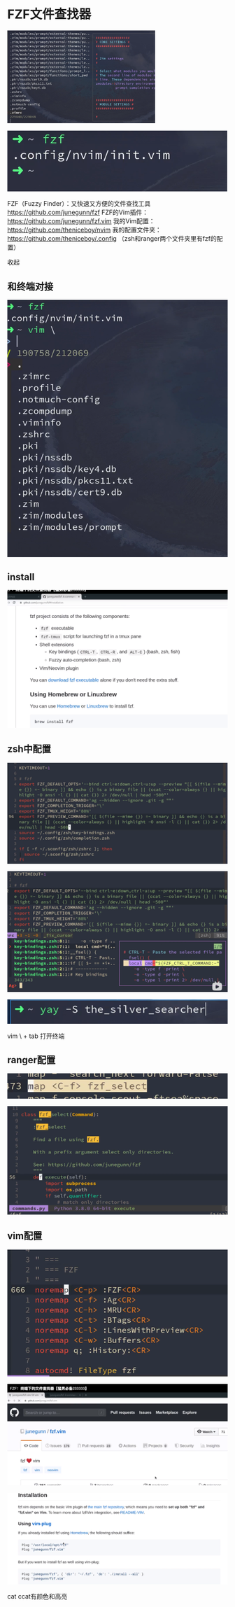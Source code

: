 # FZF文件查找器

<img src="imgs/image-20210620165424880.png" alt="image-20210620165424880" style="zoom: 33%;" />

![image-20210620165453252](imgs/image-20210620165453252.png)

FZF（Fuzzy Finder）：又快速又方便的文件查找工具 https://github.com/junegunn/fzf FZF的Vim插件：https://github.com/junegunn/fzf.vim 我的Vim配置：https://github.com/theniceboy/nvim 我的配置文件夹：https://github.com/theniceboy/.config （zsh和ranger两个文件夹里有fzf的配置）

收起

## 和终端对接

![image-20210620165559003](imgs/image-20210620165559003.png)

## install

![image-20210620165656194](imgs/image-20210620165656194.png)

## zsh中配置

![image-20210620165938903](imgs/image-20210620165938903.png)

![image-20210620165725846](imgs/image-20210620165725846.png)

![image-20210620165818404](imgs/image-20210620165818404.png)

vim \ + tab 打开终端

## ranger配置

![image-20210620170024273](imgs/image-20210620170024273.png)

![image-20210620170045536](imgs/image-20210620170045536.png)

## vim配置

![image-20210620170139216](imgs/image-20210620170139216.png)

![image-20210620170159928](imgs/image-20210620170159928.png)

![image-20210620170255988](imgs/image-20210620170255988.png)

cat ccat有颜色和高亮